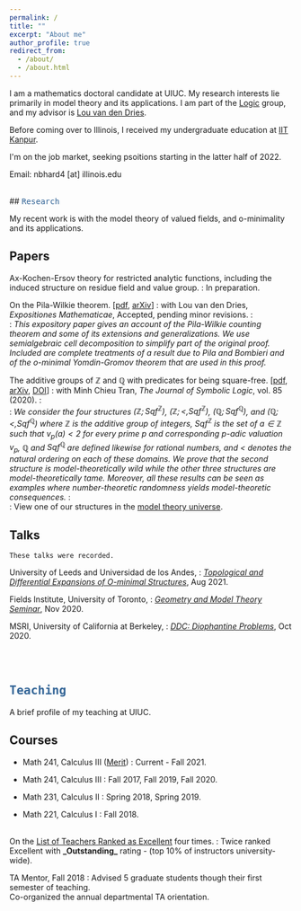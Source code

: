 ```yaml
---
permalink: /
title: ""
excerpt: "About me"
author_profile: true
redirect_from: 
  - /about/
  - /about.html
---
```

I am a mathematics doctoral candidate at UIUC. My research interests lie primarily in model theory and its applications. I am part of the <a href="https://math.illinois.edu/research/faculty-research/logic" target="_blank">Logic</a> group, and my advisor is <a href="https://math.illinois.edu/directory/profile/vddries" target="_blank">Lou van den Dries</a>. 
        
Before coming over to Illinois, I received my undergraduate education at <a href="https://en.wikipedia.org/wiki/Indian_Institute_of_Technology_Kanpur" target="_blank"> IIT Kanpur</a>.
<!--I was an NSF sponsored intern at the Argonne National Lab for summer 2020. -->

I'm on the job market, seeking psoitions starting in the latter half of 2022.

Email: nbhard4 [at] illinois.edu
<script type="text/javascript"
  src="https://www.maths.nottingham.ac.uk/plp/pmadw/LaTeXMathML.js">
 </script>

<br>
##  <kbd id="Research"><a href="#Research" style="text-decoration: none; color: #326496">Research</a></kbd>

My recent work is with the model theory of valued fields, and o-minimality and its applications. 

## Papers

Ax-Kochen-Ersov theory for restricted analytic functions, including the induced structure on residue field and value group. 
: In preparation.


On the Pila-Wilkie theorem. [<a href="http://neerbhardwaj.github.io/files/On%20the%20Pila-Wilkie%20theorem.pdf" target="_blank">pdf</a>, <a href="https://arxiv.org/abs/2010.14046" target=_blank>arXiv</a>]
: with Lou van den Dries, <i>Expositiones Mathematicae</i>, Accepted, pending minor revisions.
: <br>
: <i> This expository paper gives an account of the Pila-Wilkie counting theorem and some of its extensions and generalizations. We use semialgebraic cell decomposition to simplify part of the original proof. Included are complete treatments of a result due to Pila and Bombieri and of the o-minimal Yomdin-Gromov theorem that are used in this proof. </i> 

The additive groups of $ℤ$ and $ℚ$ with predicates for being square-free. [<a href="http://neerbhardwaj.github.io/files/The%20additive%20groups%20of%20ℤ%20and%20%20ℚ%20with%20predicates%20for%20being%20square-free.pdf" target="_blank">pdf</a>, <a href="https://arxiv.org/abs/1707.00096" target="_blank">arXiv</a>, <a href="https://doi.org/10.1017/jsl.2020.30" target="_blank">DOI</a>]
: with Minh Chieu Tran, <i>The Journal of Symbolic Logic</i>, vol. 85 (2020).
: <br>
: <i>We consider the four structures $(ℤ;\mbox{Sqf}^ℤ)$, $(ℤ;<,\mbox{Sqf}^ℤ)$, $(ℚ;\mbox{Sqf}^ℚ)$, and $(ℚ;<,\mbox{Sqf}^ℚ)$ where $ℤ$ is the additive group of integers, $\mbox{Sqf}^ℤ$ is the set of $a\in ℤ$ such that $v_p(a)<2$ for every prime $p$ and corresponding $p$-adic valuation $v_p$, $ℚ$ and $\mbox{Sqf}^ℚ$ are defined likewise for rational numbers, and $<$ denotes the natural ordering on each of these domains. We prove that the second structure is model-theoretically wild while the other three structures are model-theoretically tame. Moreover, all these results can be seen as examples where number-theoretic randomness yields model-theoretic consequences.</i>
: <br>
: View one of our structures in the <a href="http://forkinganddividing.com/#_02_54" target="blank">model theory universe</a>.


##  Talks 
`These talks were recorded.` 

University of Leeds and Universidad de los Andes,
: <a href="http://www1.maths.leeds.ac.uk/~pmtpe/TDE/" target="_blank"> <i>Topological and Differential Expansions of O-minimal Structures</i></a>, Aug 2021.


Fields Institute, University of Toronto,
: <a href="http://www.fields.utoronto.ca/activities/20-21/geometry-and-model-theory-seminar" target="_blank"> <i>Geometry and Model Theory Seminar</i></a>, Nov 2020.

MSRI, University of California at Berkeley,
: <a href="https://www.msri.org/web/msri/scientific/colloquia-seminars/fall-2020-seminars/ddc-2020-diophantine-problems" target="_blank"><i>DDC: Diophantine Problems</i></a>, Oct 2020.

<!-- 
AMS sectional meeting, Purdue University,
: <a href="http://www.ams.org/meetings/sectional/2280_program_ss41.html#title" target="_blank"><i>Model Theory Special session</i></a>, Apr 2020. (cancelled due to COVID-19)
Indraprastha Institute of Information Technology,
: <a href="https://math.iiitd.ac.in/math-msems19.html" target="_blank"><i>Mathematics Seminar</i></a>, May 2019.

<br>
### Useful links
* <a href="https://arxiv.org/list/math.LO/recent" target="_blank"> Logic arXiv</a>
* <a href="http://forkinganddividing.com/" target="_blank"> Map of the model theoretic universe</a>
* <a href="https://ffbandf.wordpress.com/about/" target="_blank"> A collective blog on model theory</a>
* <a href="https://modeltheory.fandom.com/wiki/Special:AllPages" target="_blank"> Model theory wiki</a>
-->

<br><br>
## <kbd id="Teaching"><a href="#Teaching" style="text-decoration: none; color: #326496">Teaching</a></kbd>

A brief profile of my teaching at UIUC.

## Courses

* Math 241, Calculus III (<a href="https://merit.illinois.edu/about-merit/" target="_blank">Merit</a>)
  : Current - Fall 2021.

* Math 241, Calculus III
  : Fall 2017, Fall 2019, Fall 2020.

* Math 231, Calculus II
  : Spring 2018, Spring 2019.

* Math 221, Calculus I
  : Fall 2018.

<br>
On the  <a href="https://citl.illinois.edu/citl-101/measurement-evaluation/teaching-evaluation/teaching-evaluations-(ices)/teachers-ranked-as-excellent" target="_blank"> List of Teachers Ranked as Excellent</a> four times.
: Twice ranked Excellent with <b>_Outstanding_</b> rating - (top 10% of instructors university-wide).

TA Mentor, Fall 2018
: Advised 5 graduate students though their first semester of teaching.<br> Co-organized the annual departmental TA orientation.

